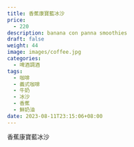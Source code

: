 ```yaml
---
title: 香蕉康寶藍冰沙
price:
  - 220
description: banana con panna smoothies
draft: false
weight: 44
image: images/coffee.jpg
categories:
  - 啤酒調酒
tags:
  - 咖啡
  - 義式咖啡
  - 牛奶
  - 冰沙
  - 香蕉
  - 鮮奶油
date: 2023-08-11T23:15:06+08:00
---
```


 香蕉康寶藍冰沙
